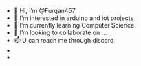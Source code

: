 - 👋 Hi, I’m @Furqan457
- 👀 I’m interested in arduino and iot projects 
- 🌱 I’m currently learning Computer Science 
- 💞️ I’m looking to collaborate on ...
- 📫 U can reach me through discord
- 
- 

<!---
Furqan457/Furqan457 is a ✨ special ✨ repository because its `README.md` (this file) appears on your GitHub profile.
You can click the Preview link to take a look at your changes.
--->
